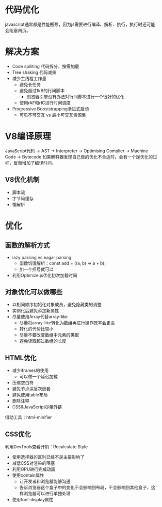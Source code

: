 # 代码优化

javascript通常都是性能瓶颈，因为js需要进行编译、解析、执行，执行时还可能会阻塞网页。


# 解决方案

- Code spiliting 代码拆分，按需加载
- Tree shaking 代码减重
- 减少主线程工作量
  - 避免长任务
  - 避免超过1kB的行间脚本
    - 浏览器引擎没有办法对行间脚本进行一个很好的优化
  - 使用rAF和rIC进行时间调度
- Progressive Booststrapping渐进式启动
  - 可见不可交互 vs 最小可交互资源集

# V8编译原理
JavaScript代码 -> AST -> Interpreter -> Optimising Complier -> Machine Code -> Bytecode
如果解释器发现自己做的优化不合适时，会有一个逆优化的过程，反而增加了编译时间。

## V8优化机制

- 脚本流
- 字节码缓存
- 懒解析

# 优化

## 函数的解析方式

- lazy parsing vs eagar parsing
  - 函数饥饿解析：const add = ((a, b) => a + b); 
  - 加一个括号就可以
- 利用Optimize.js优化初次加载时间

## 对象优化可以做哪些
- 以相同顺序初始化对象成员，避免隐藏类的调整
- 实例化后避免添加新属性
- 尽量使用Array代替array-like
  - 尽量将array-like转化为数组再进行操作效率会更高
  - 转化的代价比较小
  - 尽量不要改变数组中元素的类型
  - 避免读取超过数组的长度

## HTML优化
- 减少iframes的使用
  - 可以做一个延迟加载
- 压缩空白符
- 避免节点深层次嵌套
- 避免使用table布局
- 删除注释
- CSS&JavaScript尽量外链

借助工具：html-minifier

## CSS优化

利用DevTools查看开销：Recalculate Style

- 使用选择器的区别已经不是主要影响了
- 减低CSS对渲染的阻塞
- 利用GPU进行完成动画
- 使用contain属性
  - 让开发者和浏览器能够沟通
  - 告诉浏览器这个盒子中的变化不会影响到布局，不会影响到其他盒子，这样浏览器可以进行单独处理
- 使用font-display属性
